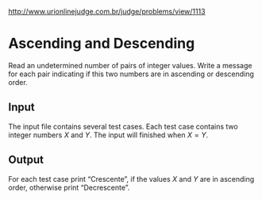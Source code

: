 http://www.urionlinejudge.com.br/judge/problems/view/1113

# Ascending and Descending

Read an undetermined number of pairs of integer values.
Write a message for each pair indicating if this two
numbers are in ascending or descending order.

## Input

The input file contains several test cases. Each test case
contains two integer numbers $X$ and $Y$. The input will
finished when $X = Y$.

## Output

For each test case print “Crescente”, if the values $X$
and $Y$ are in ascending order, otherwise print “Decrescente”.

